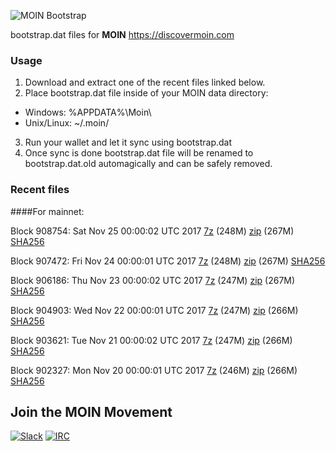 ![MOIN Bootstrap](https://i.imgur.com/KjM1jMp.jpg)

bootstrap.dat files for **MOIN** https://discovermoin.com

### Usage

1. Download and extract one of the recent files linked below.
2. Place bootstrap.dat file inside of your MOIN data directory:
 - Windows: %APPDATA%\Moin\
 - Unix/Linux: ~/.moin/
3. Run your wallet and let it sync using bootstrap.dat
4. Once sync is done bootstrap.dat file will be renamed to bootstrap.dat.old automagically and can be safely removed.


### Recent files

####For mainnet:

Block 908754: Sat Nov 25 00:00:02 UTC 2017 [7z](https://transfer.sh/7izsQ/bootstrap.dat.20171125.7z) (248M) [zip](https://transfer.sh/AW1dE/bootstrap.dat.20171125.zip) (267M) [SHA256](https://transfer.sh/1mLWe/sha256.txt)

Block 907472: Fri Nov 24 00:00:01 UTC 2017 [7z](https://transfer.sh/Oj84s/bootstrap.dat.20171124.7z) (248M) [zip](https://transfer.sh/Tejet/bootstrap.dat.20171124.zip) (267M) [SHA256](https://transfer.sh/INhaG/sha256.txt)

Block 906186: Thu Nov 23 00:00:02 UTC 2017 [7z](https://transfer.sh/oopxi/bootstrap.dat.20171123.7z) (247M) [zip](https://transfer.sh/UCBTp/bootstrap.dat.20171123.zip) (267M) [SHA256](https://transfer.sh/3UoYV/sha256.txt)

Block 904903: Wed Nov 22 00:00:01 UTC 2017 [7z](https://transfer.sh/sKcye/bootstrap.dat.20171122.7z) (247M) [zip](https://transfer.sh/wEFwa/bootstrap.dat.20171122.zip) (266M) [SHA256](https://transfer.sh/15tKn9/sha256.txt)

Block 903621: Tue Nov 21 00:00:02 UTC 2017 [7z](https://transfer.sh/G1aDh/bootstrap.dat.20171121.7z) (247M) [zip](https://transfer.sh/z7yON/bootstrap.dat.20171121.zip) (266M) [SHA256](https://transfer.sh/qdBvT/sha256.txt)

Block 902327: Mon Nov 20 00:00:01 UTC 2017 [7z](https://transfer.sh/12tf3y/bootstrap.dat.20171120.7z) (246M) [zip](https://transfer.sh/FU7wD/bootstrap.dat.20171120.zip) (266M) [SHA256](https://transfer.sh/IWXuG/sha256.txt)

## Join the MOIN Movement

[![Slack](https://i.imgur.com/Xy0IEJN.png)](https://discovermoin.herokuapp.com)
[![IRC](http://i.imgur.com/amUnKGQ.png)](https://kiwiirc.com/client/irc.freenode.net/#moin-crypto)
